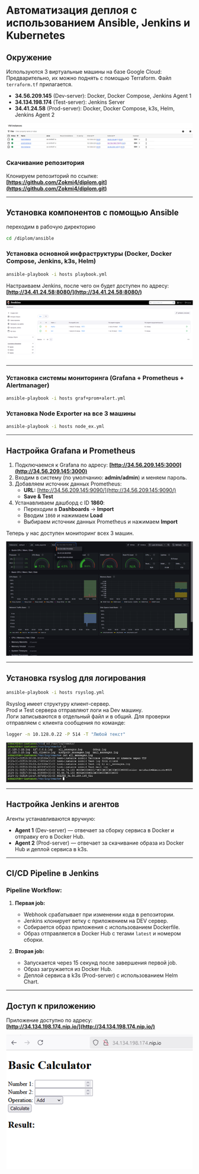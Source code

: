 # Автоматизация деплоя с использованием Ansible, Jenkins и Kubernetes

## Окружение

Используются 3 виртуальные машины на базе Google Cloud:  
Предварительно, их можно поднять с помощью Terraform. Файл `terraform.tf` прилагается.

- **34.56.209.145** (Dev-server): Docker, Docker Compose, Jenkins Agent 1  
- **34.134.198.174** (Test-server): Jenkins Server  
- **34.41.24.58** (Prod-server): Docker, Docker Compose, k3s, Helm, Jenkins Agent 2  

![gcloud](https://github.com/Zokmi4/diplom/blob/main/images/gloud.png)

### Скачивание репозитория

Клонируем репозиторий по ссылке:  
**[https://github.com/Zokmi4/diplom.git](https://github.com/Zokmi4/diplom.git)**

---

## Установка компонентов с помощью Ansible
переходим в рабочую директорию 
```bash
cd /diplom/ansible
```
### Установка основной инфраструктуры (Docker, Docker Compose, Jenkins, k3s, Helm)

```bash
ansible-playbook -i hosts playbook.yml
```

Настраиваем Jenkins, после чего он будет доступен по адресу:  
**[http://34.41.24.58:8080/](http://34.41.24.58:8080/)**  

![jenkins](https://github.com/Zokmi4/diplom/blob/main/images/jenkins.png)

---

### Установка системы мониторинга (Grafana + Prometheus + Alertmanager)

```bash
ansible-playbook -i hosts graf+prom+alert.yml
```

### Установка Node Exporter на все 3 машины

```bash
ansible-playbook -i hosts node_ex.yml
```

---

## Настройка Grafana и Prometheus

1. Подключаемся к Grafana по адресу: **[http://34.56.209.145:3000](http://34.56.209.145:3000)**  
2. Входим в систему (по умолчанию: **admin/admin**) и меняем пароль.  
3. Добавляем источник данных Prometheus:  
   - **URL:** [http://34.56.209.145:9090/](http://34.56.209.145:9090/)
   - **Save & Test**
4. Устанавливаем дашборд с ID **1860**:
   - Переходим в **Dashboards** → **Import**
   - Вводим `1860` и нажимаем **Load**
   - Выбираем источник данных Prometheus и нажимаем **Import**

Теперь у нас доступен мониторинг всех 3 машин.  

![grafana](https://github.com/Zokmi4/diplom/blob/main/images/grafana.png)

---

## Установка rsyslog для логирования

```bash
ansible-playbook -i hosts rsyslog.yml
```

Rsyslog имеет структуру клиент-сервер.  
Prod и Test сервера отправляют логи на Dev машину.  
Логи записываются в отдельный файл и в общий. Для проверки отправляем c клиента сообщения по команде:

```bash
logger -n 10.128.0.22 -P 514 -T "Любой текст"
```

![rsyslog](https://github.com/Zokmi4/diplom/blob/main/images/rsyslog.png)

---

## Настройка Jenkins и агентов

Агенты устанавливаются вручную:

- **Agent 1** (Dev-server) — отвечает за сборку сервиса в Docker и отправку его в Docker Hub.
- **Agent 2** (Prod-server) — отвечает за скачивание образа из Docker Hub и деплой сервиса в k3s.

---

## CI/CD Pipeline в Jenkins

### Pipeline Workflow:

1. **Первая job:**
   - Webhook срабатывает при изменении кода в репозитории.
   - Jenkins клонирует ветку с приложением на DEV сервер.
   - Собирается образ приложения с использованием Dockerfile.
   - Образ отправляется в Docker Hub с тегами `latest` и номером сборки.

2. **Вторая job:**
   - Запускается через 15 секунд после завершения первой job.
   - Образ загружается из Docker Hub.
   - Деплой сервиса в k3s (Prod-server) с использованием Helm Chart.

---

## Доступ к приложению

Приложение доступно по адресу:  
**[http://34.134.198.174.nip.io/](http://34.134.198.174.nip.io/)**  

![calc](https://github.com/Zokmi4/diplom/blob/main/images/calc.png)

